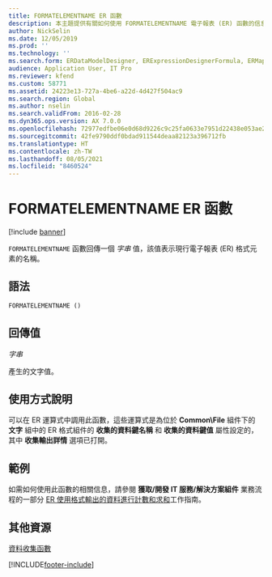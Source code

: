 ```yaml
---
title: FORMATELEMENTNAME ER 函數
description: 本主題提供有關如何使用 FORMATELEMENTNAME 電子報表 (ER) 函數的信息。
author: NickSelin
ms.date: 12/05/2019
ms.prod: ''
ms.technology: ''
ms.search.form: ERDataModelDesigner, ERExpressionDesignerFormula, ERMappedFormatDesigner, ERModelMappingDesigner
audience: Application User, IT Pro
ms.reviewer: kfend
ms.custom: 58771
ms.assetid: 24223e13-727a-4be6-a22d-4d427f504ac9
ms.search.region: Global
ms.author: nselin
ms.search.validFrom: 2016-02-28
ms.dyn365.ops.version: AX 7.0.0
ms.openlocfilehash: 72977edfbe06e0d68d9226c9c25fa0633e7951d22438e053ae2a7cf4ef9a5848
ms.sourcegitcommit: 42fe9790ddf0bdad911544deaa82123a396712fb
ms.translationtype: HT
ms.contentlocale: zh-TW
ms.lasthandoff: 08/05/2021
ms.locfileid: "8460524"
---
```

# <a name="formatelementname-er-function"></a>FORMATELEMENTNAME ER 函數

[!include [banner](../includes/banner.md)]

`FORMATELEMENTNAME` 函數回傳一個 *字串* 值，該值表示現行電子報表 (ER) 格式元素的名稱。

## <a name="syntax"></a>語法

```vb
FORMATELEMENTNAME ()
```

## <a name="return-values"></a>回傳值

*字串*

產生的文字值。

## <a name="usage-notes"></a>使用方式說明

可以在 ER 運算式中調用此函數，這些運算式是為位於 **Common\\File** 組件下的 **文字** 組中的 ER 格式組件的 **收集的資料鍵名稱** 和 **收集的資料鍵值** 屬性設定的，其中 **收集輸出詳情** 選項已打開。

## <a name="example"></a>範例

如需如何使用此函數的相關信息，請參閱 **獲取/開發 IT 服務/解決方案組件** 業務流程的一部分 [ER 使用格式輸出的資料進行計數和求和](tasks/er-format-counting-summing-1.md)工作指南。

## <a name="additional-resources"></a>其他資源

[資料收集函數](er-functions-category-data-collection.md)


[!INCLUDE[footer-include](../../../includes/footer-banner.md)]